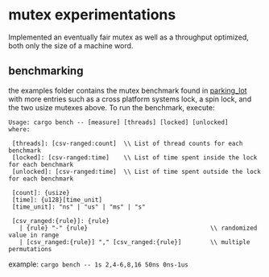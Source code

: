 # mutex experimentations
Implemented an eventually fair mutex as well as a throughput optimized, both only the size of a machine word.

## benchmarking
the examples folder contains the mutex benchmark found in [parking_lot](https://github.com/Amanieu/parking_lot) with more entries such as a cross platform systems lock, a spin lock, and the two usize mutexes above. To run the benchmark, execute:

```
Usage: cargo bench -- [measure] [threads] [locked] [unlocked]
where:

 [threads]: [csv-ranged:count]  \\ List of thread counts for each benchmark
 [locked]: [csv-ranged:time]    \\ List of time spent inside the lock for each benchmark
 [unlocked]: [csv-ranged:time]  \\ List of time spent outside the lock for each benchmark

 [count]: {usize}
 [time]: {u128}[time_unit]
 [time_unit]: "ns" | "us" | "ms" | "s"

 [csv_ranged:{rule}]: {rule}
   | {rule} "-" {rule}                                  \\ randomized value in range
   | [csv_ranged:{rule}] "," [csv_ranged:{rule}]        \\ multiple permutations
```

example: `cargo bench -- 1s 2,4-6,8,16 50ns 0ns-1us`

